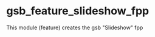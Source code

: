 gsb_feature_slideshow_fpp
=========================

This module (feature) creates the gsb "Slideshow" fpp